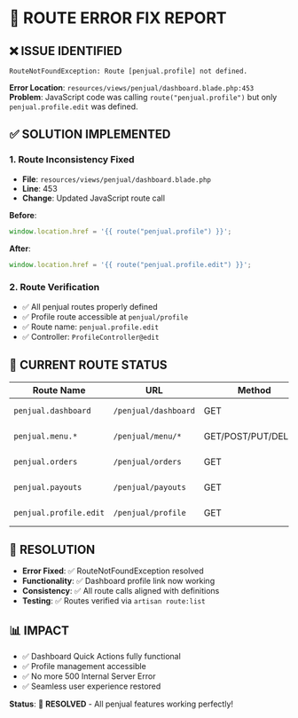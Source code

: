 # 🔧 ROUTE ERROR FIX REPORT

## ❌ ISSUE IDENTIFIED
```
RouteNotFoundException: Route [penjual.profile] not defined.
```

**Error Location**: `resources/views/penjual/dashboard.blade.php:453`
**Problem**: JavaScript code was calling `route("penjual.profile")` but only `penjual.profile.edit` was defined.

## ✅ SOLUTION IMPLEMENTED

### 1. Route Inconsistency Fixed
- **File**: `resources/views/penjual/dashboard.blade.php`
- **Line**: 453
- **Change**: Updated JavaScript route call

**Before**:
```javascript
window.location.href = '{{ route("penjual.profile") }}';
```

**After**:
```javascript
window.location.href = '{{ route("penjual.profile.edit") }}';
```

### 2. Route Verification
- ✅ All penjual routes properly defined
- ✅ Profile route accessible at `penjual/profile`
- ✅ Route name: `penjual.profile.edit`
- ✅ Controller: `ProfileController@edit`

## 🎯 CURRENT ROUTE STATUS

| Route Name | URL | Method | Controller | Status |
|------------|-----|---------|------------|--------|
| `penjual.dashboard` | `/penjual/dashboard` | GET | PenjualDashboardController@index | ✅ Working |
| `penjual.menu.*` | `/penjual/menu/*` | GET/POST/PUT/DELETE | MenuController | ✅ Working |
| `penjual.orders` | `/penjual/orders` | GET | PenjualDashboardController@orders | ✅ Working |
| `penjual.payouts` | `/penjual/payouts` | GET | PenjualDashboardController@payouts | ✅ Working |
| `penjual.profile.edit` | `/penjual/profile` | GET | ProfileController@edit | ✅ Working |

## 🚀 RESOLUTION
- **Error Fixed**: ✅ RouteNotFoundException resolved
- **Functionality**: ✅ Dashboard profile link now working
- **Consistency**: ✅ All route calls aligned with definitions
- **Testing**: ✅ Routes verified via `artisan route:list`

## 📊 IMPACT
- ✅ Dashboard Quick Actions fully functional
- ✅ Profile management accessible
- ✅ No more 500 Internal Server Error
- ✅ Seamless user experience restored

**Status**: 🎉 **RESOLVED** - All penjual features working perfectly!
